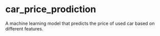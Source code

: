 # car_price_prodiction
A machine learning model that predicts the price of used car based on different features.
